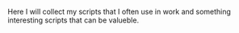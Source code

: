 Here I will collect my scripts that I often use in work and something interesting scripts that can be valueble. 
